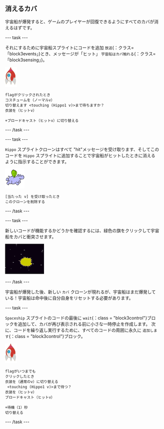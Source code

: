 ## 消えるカバ

宇宙船が爆発すると、ゲームのプレイヤーが回復できるようにすべてのカバが消えるはずです。

\--- task \---

それにするために宇宙船スプライトにコードを追加 `放送`{：クラス=「block3events」}とき、メッセージが「ヒット」 `宇宙船はカバ触れる`{：クラス=「block3sensing」}。

![ロケットスプライト](images/rocket-sprite.png)

```blocks3
flagがクリックされたとき
コスチュームを（ノーマルv）
切り替えます <touching (Hippo1 v)>まで待ちますか？
衣装を（ヒットv）

+ブロードキャスト（ヒットv）に切り替える
```

\--- /task \---

\--- task \---

`Hippo` スプライトクローンはすべて "hit"メッセージを受け取ります、そしてこのコードを `Hippo` スプライトに追加することで宇宙船がヒットしたときに消えるように指示することができます。

![カバスプライト](images/hippo-sprite.png)

```blocks3
[当たった v] を受け取ったとき
このクローンを削除する
```

\--- /task \---

\--- task \---

新しいコードが機能するかどうかを確認するには、緑色の旗をクリックして宇宙船をカバと衝突させます。

![スクリーンショット](images/invaders-hippo-collide.png)

\--- /task \---

宇宙船が爆発した後、新しい `カバ` クローンが現れるが、宇宙船はまだ爆発している！宇宙船は命中後に自分自身をリセットする必要があります。

\--- task \---

`Spaceship` スプライトのコードの最後に `wait`{：class = "block3control"}ブロックを追加して、カバが再び表示される前に小さな一時停止を作成します。 次に、コードを繰り返し実行するために、すべてのコードの周囲に永久に `追加します`{：class = "block3control"}ブロック。

![ロケットスプライト](images/rocket-sprite.png)

```blocks3
flagがいつまでも
クリックしたとき
衣装を（通常のv）に切り替える
 <touching (Hippo1 v)>まで待つ？
衣装を（ヒットv）
ブロードキャスト（ヒットv）

+待機（1）秒
切り替える
```

\--- /task \---
